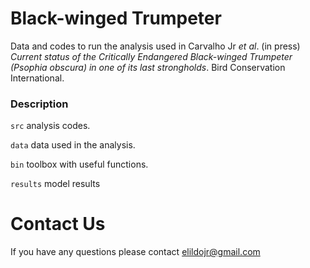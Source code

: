 # Black-winged Trumpeter

Data and codes to run the analysis used in Carvalho Jr *et al*. (in press) *Current status of the Critically Endangered Black-winged Trumpeter (Psophia obscura) in one of its last strongholds*. Bird Conservation International.

### Description

```src``` analysis codes.

```data``` data used in the analysis.

```bin``` toolbox with useful functions. 

```results``` model results


# Contact Us
If you have any questions please contact <elildojr@gmail.com>
